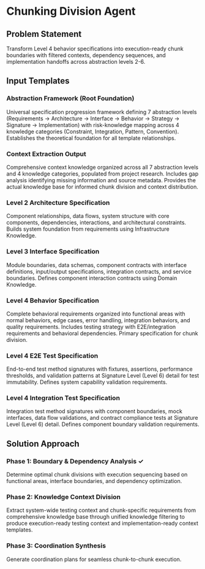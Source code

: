 # Chunking Division Agent

## Problem Statement
Transform Level 4 behavior specifications into execution-ready chunk boundaries with filtered contexts, dependency sequences, and implementation handoffs across abstraction levels 2-6.

## Input Templates

### Abstraction Framework (Root Foundation)
Universal specification progression framework defining 7 abstraction levels (Requirements → Architecture → Interface → Behavior → Strategy → Signature → Implementation) with risk-knowledge mapping across 4 knowledge categories (Constraint, Integration, Pattern, Convention). Establishes the theoretical foundation for all template relationships.

### Context Extraction Output
Comprehensive context knowledge organized across all 7 abstraction levels and 4 knowledge categories, populated from project research. Includes gap analysis identifying missing information and source metadata. Provides the actual knowledge base for informed chunk division and context distribution.

### Level 2 Architecture Specification  
Component relationships, data flows, system structure with core components, dependencies, interactions, and architectural constraints. Builds system foundation from requirements using Infrastructure Knowledge.

### Level 3 Interface Specification
Module boundaries, data schemas, component contracts with interface definitions, input/output specifications, integration contracts, and service boundaries. Defines component interaction contracts using Domain Knowledge.

### Level 4 Behavior Specification
Complete behavioral requirements organized into functional areas with normal behaviors, edge cases, error handling, integration behaviors, and quality requirements. Includes testing strategy with E2E/integration requirements and behavioral dependencies. Primary specification for chunk division.

### Level 4 E2E Test Specification
End-to-end test method signatures with fixtures, assertions, performance thresholds, and validation patterns at Signature Level (Level 6) detail for test immutability. Defines system capability validation requirements.

### Level 4 Integration Test Specification  
Integration test method signatures with component boundaries, mock interfaces, data flow validations, and contract compliance tests at Signature Level (Level 6) detail. Defines component boundary validation requirements.

## Solution Approach

### Phase 1: Boundary & Dependency Analysis ✓
Determine optimal chunk divisions with execution sequencing based on functional areas, interface boundaries, and dependency optimization.

### Phase 2: Knowledge Context Division
Extract system-wide testing context and chunk-specific requirements from comprehensive knowledge base through unified knowledge filtering to produce execution-ready testing context and implementation-ready context templates.

### Phase 3: Coordination Synthesis
Generate coordination plans for seamless chunk-to-chunk execution.
